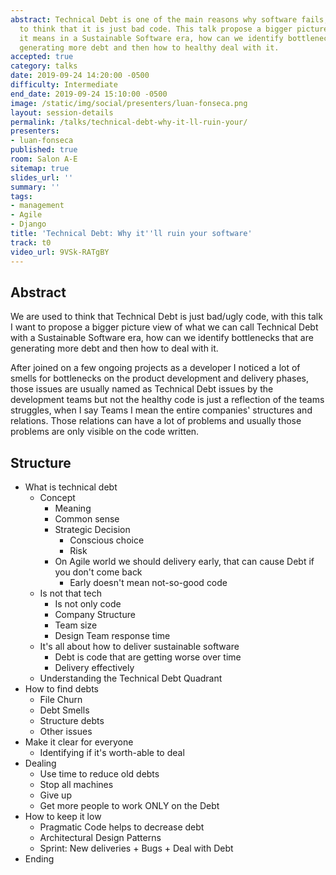 ```yaml
---
abstract: Technical Debt is one of the main reasons why software fails, we are used
  to think that it is just bad code. This talk propose a bigger picture view of what
  it means in a Sustainable Software era, how can we identify bottlenecks that are
  generating more debt and then how to healthy deal with it.
accepted: true
category: talks
date: 2019-09-24 14:20:00 -0500
difficulty: Intermediate
end_date: 2019-09-24 15:10:00 -0500
image: /static/img/social/presenters/luan-fonseca.png
layout: session-details
permalink: /talks/technical-debt-why-it-ll-ruin-your/
presenters:
- luan-fonseca
published: true
room: Salon A-E
sitemap: true
slides_url: ''
summary: ''
tags:
- management
- Agile
- Django
title: 'Technical Debt: Why it''ll ruin your software'
track: t0
video_url: 9VSk-RATgBY
---
```


## Abstract
We are used to think that Technical Debt is just bad/ugly code, with this talk I want to propose a bigger picture view of what we can call Technical Debt with a Sustainable Software era, how can we identify bottlenecks that are generating more debt and then how to deal with it.

After joined on a few ongoing projects as a developer I noticed a lot of smells for bottlenecks on the product development and delivery phases, those issues are usually named as Technical Debt issues by the development teams but not the healthy code is just a reflection of the teams struggles, when I say Teams I mean the entire companies' structures and relations. Those relations can have a lot of problems and usually those problems are only visible on the code written.

## Structure
- What is technical debt
    - Concept
        - Meaning
        - Common sense
        - Strategic Decision
            - Conscious choice
            - Risk
        - On Agile world we should delivery early, that can cause Debt if you don't come back
            - Early doesn't mean not-so-good code
    - Is not that tech
        - Is not only code
        - Company Structure
        - Team size
        - Design Team response time
    - It's all about how to deliver sustainable software
        - Debt is code that are getting worse over time
        - Delivery effectively
    - Understanding the Technical Debt Quadrant
- How to find debts
    - File Churn
    - Debt Smells
    - Structure debts
    - Other issues
- Make it clear for everyone
    - Identifying if it's worth-able to deal
- Dealing
    - Use time to reduce old debts
    - Stop all machines
    - Give up
    - Get more people to work ONLY on the Debt
- How to keep it low
    - Pragmatic Code helps to decrease debt
    - Architectural Design Patterns
    - Sprint: New deliveries + Bugs + Deal with Debt
- Ending
